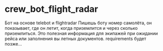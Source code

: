 # crew_bot_flight_radar
Бот на основе telebot и flightradar
Пишешь боту номер самолёта, он показывает, где он летит, когда приземлится и через сколько приземлиться.
Это полезная информация для экипажей при ожидании рейса или заполнения вы летных документов.
requirements будет позже...
